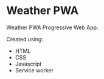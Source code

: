 # Weather PWA

Weather PWA Progressive Web App.

Created using:

* HTML
* CSS
* Javascript
* Service worker
